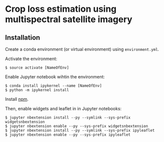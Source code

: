 # Crop loss estimation using multispectral satellite imagery


## Installation
Create a conda environment (or virtual environment) using `environment.yml`. 

Activate the environment:

```$ source activate [NameOfEnv]```

Enable Jupyter notebook wihtin the environment:

```
$ conda install ipykernel --name [NameOfEnv]
$ python -m ipykernel install
```

Install [npm](https://www.npmjs.com/get-npm).

Then, enable widgets and leaflet in in Jupyter notebooks:

```
$ jupyter nbextension install --py --symlink --sys-prefix widgetsnbextension
$ jupyter nbextension enable --py --sys-prefix widgetsnbextension
$ jupyter nbextension install --py --symlink --sys-prefix ipyleaflet
$ jupyter nbextension enable --py --sys-prefix ipyleaflet
```
